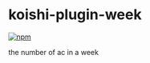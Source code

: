 # koishi-plugin-week

[![npm](https://img.shields.io/npm/v/koishi-plugin-week?style=flat-square)](https://www.npmjs.com/package/koishi-plugin-week)

the number of ac in a week
